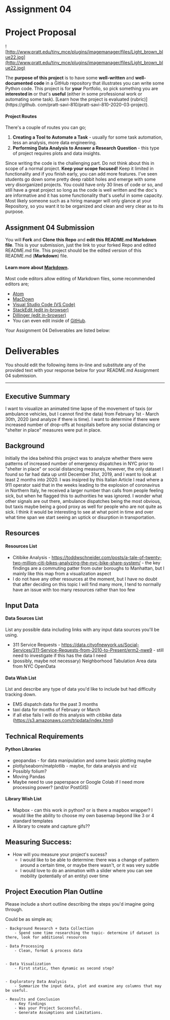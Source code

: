
# Assignment 04

# Project Proposal

![http://www.pratt.edu/tiny_mce/plugins/imagemanager/files/Light_brown_blue22.jpg](http://www.pratt.edu/tiny_mce/plugins/imagemanager/files/Light_brown_blue22.jpg)

The **purpose of this project** is to have some **well-written** and **well-documented code** in a GitHub repository that illustrates you can write some Python code. This project is for **your** Portfolio, so pick something you are **interested in** or that's **useful** (either in some professional work or automating some task). [Learn how the project is evaluated (rubric)](https://github.
com/pratt-savi-810/pratt-savi-810-2020-03-project).


#### Project Routes

There's a couple of routes you can go;

1. **Creating a Tool to Automate a Task** - usually for some task automation, less an analysis, more data engineering. 
2. **Performing Data Analysis to Answer a Research Question** - this type of project requires plots and data insights. 

Since writing the code is the challenging part. Do not think about this in scope of a normal project. **Keep your scope focused!** Keep it limited in functionality and if you finish early, you can add more features. I've seen students go down some pretty deep rabbit holes and emerge with some very disorganized projects. You could have only 30 lines of code or so, and still have a great project so long as the code is well written and the doc's are informative and it has some functionality that's useful in some capacity. Most likely someone such as a hiring manager will only glance at your Repository, so you want it to be organized and clean and very clear as to its purpose. 

## Assignment 04 Submission
You will **Fork** and **Clone this Repo** and **edit this README.md Markdown file**. This is your submission, just the link to your forked Repo and edited README.md file. This project should be the edited version of this README.md (**Markdown**) file. 

#### Learn more about [Markdown](https://www.markdownguide.org/). 

Most code editors allow editing of Markdown files, some recommended editors are;

* [Atom](https://atom.io/)
* [MacDown](https://macdown.uranusjr.com/)
* [Visual Studio Code (VS Code)](https://code.visualstudio.com/)
* [StackEdit (edit in-browser)](https://stackedit.io/)
* [Dillinger (edit in-browser)](https://dillinger.io/)
* You can even edit inside of [GitHub](https://github.com/). 

Your Assignment 04 Deliverables are listed below:

# Deliverables

You should edit the following items in-line and substitute any of the provided text with your response below for your README.md Assignment 04 submission. 

---

## Executive Summary


I want to visualize an animated time lapse of the movement of taxis (or ambulance vehicles, but I cannot find the data) from February 1st - March 30th, 2020 (and analyze if there is time). I want to determine if there were increased number of drop-offs at hospitals before any social distancing or "shelter in place" measures were put in place.

## Background

Initially the idea behind this project was to analyze whether there were patterns of increased number of emergency dispatches in NYC prior to "shelter in place" or social distancing measures, however, the only dataset I found so far had data up until December 31st, 2019, and I want to look at least 2 months into 2020. I was insipred by this Italian Article I read where a 911 operator said that in the weeks leading to the explosion of coronavirus in Northern Italy, he received a larger number than calls from people feeling sick, but when he flagged this to authorities he was ignored. I wonder what other signals are out there, ambulance dispatches being the most obvious, but taxis maybe being a good proxy as well for people who are not quite as sick. I think it would be interesting to see at what point in time and over what time span we start seeing an uptick or disurption in transportation.


## Resources

#### Resources List

* Citibike Analysis - https://toddwschneider.com/posts/a-tale-of-twenty-two-million-citi-bikes-analyzing-the-nyc-bike-share-system/ - the key findings are a commuting patter from outer boroughs to Manhattan, but I mainly like this map from a visualization aspect
* I do not have any other resources at the moment, but I have no doubt that after deciding on this topic I will find many more, I tend to normally have an issue with too many resources rather than too few
 
## Input Data 

#### Data Sources List 
List any possible data including links with any input data sources you'll be using. 

* 311 Service Requests - https://data.cityofnewyork.us/Social-Services/311-Service-Requests-from-2010-to-Present/erm2-nwe9 - still need to investigate if this has the data I need
* (possibly, maybe not necessary) Neighborhood Tabulation Area data from NYC OpenData  

#### Data Wish List
List and describe any type of data you'd like to include but had difficulty tracking down. 

* EMS dispatch data for the past 3 months
* taxi data for months of February or March
* if all else fails I will do this analysis with citibike data (https://s3.amazonaws.com/tripdata/index.html)

## Technical Requirements

#### Python Libraries

* geopandas - for data manipulation and some basic plotting maybe
* plotly/seaborn/matplotlib - maybe, for data analysis and viz
* Possibly folium?
* Moving Pandas
* Maybe need to use paperspace or Google Colab if I need more processing power? (and/or PostGIS)


#### Library Wish List

* Mapbox - can this work in python? or is there a mapbox wrapper? I would like the ability to choose my own basemap beyond like 3 or 4 standard templates
* A library to create and capture gifs??

## Measuring Success: 

- How will you measure your project's sucess?
	- I would like to be able to determine: there was a change of pattern around a certain time, or maybe there wasn't, or it was very subtle  	 
	- I would love to do an animation with a slider where you can see mobility (potentially of an entity) over time


## Project Execution Plan Outline
Please include a short outline describing the steps you'd imagine going through. 

Could be as simple as;

```
- Background Research + Data Collection
	- Spend some time researching the topic- determine if dataset is there, look for additional resources

- Data Processing
	- Clean, format & process data
    
	 
- Data Visualization
 	- First static, then dynamic as second step? 
    
	 
- Exploratory Data Analysis
 	- Summarize the input data, plot and examine any columns that may be useful. 

- Results and Conclusion 
	- Key findings
	- Was your Project Successful. 
	- Generate Assumptions and Limitations. 
```
